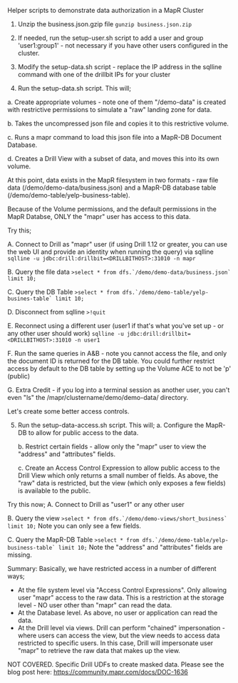 Helper scripts to demonstrate data authorization in a MapR Cluster

1.  Unzip the business.json.gzip file ```gunzip business.json.zip```

2.  If needed, run the setup-user.sh script to add a user and group 'user1:group1' - not necessary if you have other users configured in the cluster.

3.  Modify the setup-data.sh script - replace the IP address in the sqlline command with one of the drillbit IPs for your cluster

4.  Run the setup-data.sh script.  This will;

   a.  Create appropriate volumes - note one of them "/demo-data" is created with restrictive permissions to simulate a "raw" landing zone for data.
   
   b.  Takes the uncompressed json file and copies it to this restrictive volume.
   
   c.  Runs a mapr command to load this json file into a MapR-DB Document Database.
   
   d.  Creates a Drill View with a subset of data, and moves this into its own volume.
   

At this point, data exists in the MapR filesystem in two formats - raw file data (/demo/demo-data/business.json) and a MapR-DB database table (/demo/demo-table/yelp-business-table).  

Because of the Volume permissions, and the default permissions in the MapR Databse, ONLY the "mapr" user has access to this data.

Try this;

  A.  Connect to Drill as "mapr" user (if using Drill 1.12 or greater, you can use the web UI and provide an identity when running the query) via sqlline ```sqlline -u jdbc:drill:drillbit=<DRILLBITHOST>:31010 -n mapr```
  
  B.  Query the file data ```>select * from dfs.`/demo/demo-data/business.json` limit 10;```
  
  C.  Query the DB Table ```>select * from dfs.`/demo/demo-table/yelp-busines-table` limit 10;```
  
  D.  Disconnect from sqlline ```>!quit```
  
  E.  Reconnect using a different user (user1 if that's what you've set up - or any other user should work) ```sqlline -u jdbc:drill:drillbit=<DRILLBITHOST>:31010 -n user1```
  
  F.  Run the same queries in A&B - note you cannot access the file, and only the document ID is returned for the DB table.  You could further restrict access by default to the DB table by setting up the Volume ACE to not be 'p' (public)
  
  G.  Extra Credit - if you log into a terminal session as another user, you can't even "ls" the /mapr/clustername/demo/demo-data/ directory.
  

Let's create some better access controls.

5.  Run the setup-data-access.sh script.  This will;
    a.  Configure the MapR-DB to allow for public access to the data.
    
    b.  Restrict certain fields - allow only the "mapr" user to view the "address" and "attributes" fields.
    
    c.  Create an Access Control Expression to allow public access to the Drill View which only returns a small number of fields.  As above, the "raw" data is restricted, but the view (which only exposes a few fields) is available to the public.
    

Try this now;
  A.  Connect to Drill as "user1" or any other user
  
  B.  Query the view ```>select * from dfs.`/demo/demo-views/short_business` limit 10;```  Note you can only see a few fields.
  
  C.  Query the MapR-DB Table ```>select * from dfs.`/demo/demo-table/yelp-business-table` limit 10;```  Note the "address" and "attributes" fields are missing.
  

Summary:
Basically, we have restricted access in a number of different ways;
 - At the file system level via "Access Control Expressions".  Only allowing user "mapr" access to the raw data.  This is a restriction at the storage level - NO user other than "mapr" can read the data.
 - At the Database level.  As above, no user or application can read the data.
 - At the Drill level via views.  Drill can perform "chained" impersonation - where users can access the view, but the view needs to access data restricted to specific users.  In this case, Drill will impersonate user "mapr" to retrieve the raw data that makes up the view.


NOT COVERED.  Specific Drill UDFs to create masked data.  Please see the blog post here: https://community.mapr.com/docs/DOC-1636
